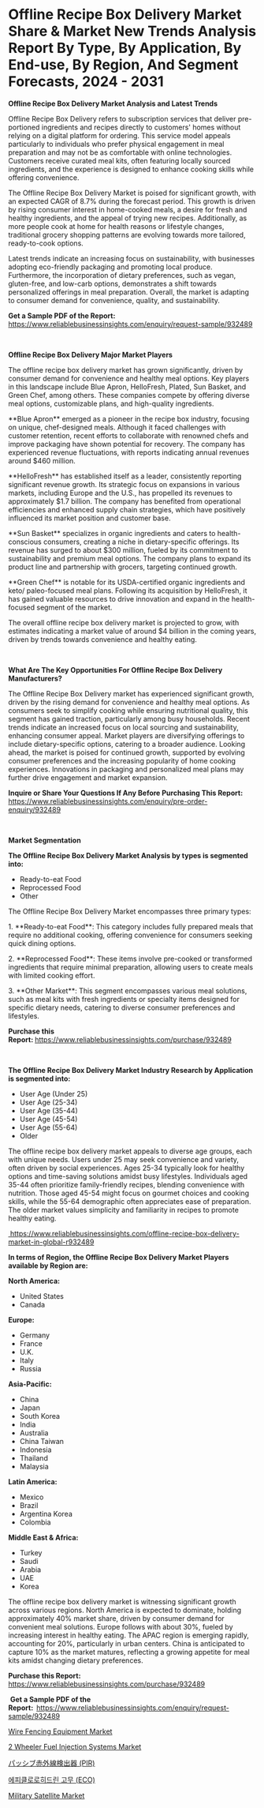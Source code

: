 <p><h1>Offline Recipe Box Delivery Market Share & Market New Trends Analysis Report By Type, By Application, By End-use, By Region, And Segment Forecasts, 2024 - 2031</h1></p><p><strong>Offline Recipe Box Delivery Market Analysis and Latest Trends</strong></p>
<p><p>Offline Recipe Box Delivery refers to subscription services that deliver pre-portioned ingredients and recipes directly to customers' homes without relying on a digital platform for ordering. This service model appeals particularly to individuals who prefer physical engagement in meal preparation and may not be as comfortable with online technologies. Customers receive curated meal kits, often featuring locally sourced ingredients, and the experience is designed to enhance cooking skills while offering convenience.</p><p>The Offline Recipe Box Delivery Market is poised for significant growth, with an expected CAGR of 8.7% during the forecast period. This growth is driven by rising consumer interest in home-cooked meals, a desire for fresh and healthy ingredients, and the appeal of trying new recipes. Additionally, as more people cook at home for health reasons or lifestyle changes, traditional grocery shopping patterns are evolving towards more tailored, ready-to-cook options. </p><p>Latest trends indicate an increasing focus on sustainability, with businesses adopting eco-friendly packaging and promoting local produce. Furthermore, the incorporation of dietary preferences, such as vegan, gluten-free, and low-carb options, demonstrates a shift towards personalized offerings in meal preparation. Overall, the market is adapting to consumer demand for convenience, quality, and sustainability.</p></p>
<p><strong>Get a Sample PDF of the Report:&nbsp;</strong> <a href="https://www.reliablebusinessinsights.com/enquiry/request-sample/932489">https://www.reliablebusinessinsights.com/enquiry/request-sample/932489</a></p>
<p>&nbsp;</p>
<p><strong>Offline Recipe Box Delivery Major Market Players</strong></p>
<p><p>The offline recipe box delivery market has grown significantly, driven by consumer demand for convenience and healthy meal options. Key players in this landscape include Blue Apron, HelloFresh, Plated, Sun Basket, and Green Chef, among others. These companies compete by offering diverse meal options, customizable plans, and high-quality ingredients.</p><p>**Blue Apron** emerged as a pioneer in the recipe box industry, focusing on unique, chef-designed meals. Although it faced challenges with customer retention, recent efforts to collaborate with renowned chefs and improve packaging have shown potential for recovery. The company has experienced revenue fluctuations, with reports indicating annual revenues around $460 million.</p><p>**HelloFresh** has established itself as a leader, consistently reporting significant revenue growth. Its strategic focus on expansions in various markets, including Europe and the U.S., has propelled its revenues to approximately $1.7 billion. The company has benefited from operational efficiencies and enhanced supply chain strategies, which have positively influenced its market position and customer base.</p><p>**Sun Basket** specializes in organic ingredients and caters to health-conscious consumers, creating a niche in dietary-specific offerings. Its revenue has surged to about $300 million, fueled by its commitment to sustainability and premium meal options. The company plans to expand its product line and partnership with grocers, targeting continued growth.</p><p>**Green Chef** is notable for its USDA-certified organic ingredients and keto/ paleo-focused meal plans. Following its acquisition by HelloFresh, it has gained valuable resources to drive innovation and expand in the health-focused segment of the market.</p><p>The overall offline recipe box delivery market is projected to grow, with estimates indicating a market value of around $4 billion in the coming years, driven by trends towards convenience and healthy eating.</p></p>
<p>&nbsp;</p>
<p><strong>What Are The Key Opportunities For Offline Recipe Box Delivery Manufacturers?</strong></p>
<p><p>The Offline Recipe Box Delivery market has experienced significant growth, driven by the rising demand for convenience and healthy meal options. As consumers seek to simplify cooking while ensuring nutritional quality, this segment has gained traction, particularly among busy households. Recent trends indicate an increased focus on local sourcing and sustainability, enhancing consumer appeal. Market players are diversifying offerings to include dietary-specific options, catering to a broader audience. Looking ahead, the market is poised for continued growth, supported by evolving consumer preferences and the increasing popularity of home cooking experiences. Innovations in packaging and personalized meal plans may further drive engagement and market expansion.</p></p>
<p><strong>Inquire or Share Your Questions If Any Before Purchasing This Report:</strong> <a href="https://www.reliablebusinessinsights.com/enquiry/pre-order-enquiry/932489">https://www.reliablebusinessinsights.com/enquiry/pre-order-enquiry/932489</a></p>
<p>&nbsp;</p>
<p><strong>Market Segmentation</strong></p>
<p><strong>The Offline Recipe Box Delivery Market Analysis by types is segmented into:</strong></p>
<p><ul><li>Ready-to-eat Food</li><li>Reprocessed Food</li><li>Other</li></ul></p>
<p><p>The Offline Recipe Box Delivery Market encompasses three primary types: </p><p>1. **Ready-to-eat Food**: This category includes fully prepared meals that require no additional cooking, offering convenience for consumers seeking quick dining options.</p><p>2. **Reprocessed Food**: These items involve pre-cooked or transformed ingredients that require minimal preparation, allowing users to create meals with limited cooking effort.</p><p>3. **Other Market**: This segment encompasses various meal solutions, such as meal kits with fresh ingredients or specialty items designed for specific dietary needs, catering to diverse consumer preferences and lifestyles.</p></p>
<p><strong>Purchase this Report:&nbsp;</strong><a href="https://www.reliablebusinessinsights.com/purchase/932489">https://www.reliablebusinessinsights.com/purchase/932489</a></p>
<p>&nbsp;</p>
<p><strong>The Offline Recipe Box Delivery Market Industry Research by Application is segmented into:</strong></p>
<p><ul><li>User Age (Under 25)</li><li>User Age (25-34)</li><li>User Age (35-44)</li><li>User Age (45-54)</li><li>User Age (55-64)</li><li>Older</li></ul></p>
<p><p>The offline recipe box delivery market appeals to diverse age groups, each with unique needs. Users under 25 may seek convenience and variety, often driven by social experiences. Ages 25-34 typically look for healthy options and time-saving solutions amidst busy lifestyles. Individuals aged 35-44 often prioritize family-friendly recipes, blending convenience with nutrition. Those aged 45-54 might focus on gourmet choices and cooking skills, while the 55-64 demographic often appreciates ease of preparation. The older market values simplicity and familiarity in recipes to promote healthy eating.</p></p>
<p><a href="https://www.reliablebusinessinsights.com/offline-recipe-box-delivery-market-in-global-r932489">&nbsp;https://www.reliablebusinessinsights.com/offline-recipe-box-delivery-market-in-global-r932489</a></p>
<p><strong>In terms of Region, the Offline Recipe Box Delivery Market Players available by Region are:</strong></p>
<p>
    <p> <strong> North America: </strong>
        <ul>
            <li>United States</li>
            <li>Canada</li>
        </ul>
        </p> 
    <p> <strong> Europe: </strong>
        <ul>
            <li>Germany</li>
            <li>France</li>
            <li>U.K.</li>
            <li>Italy</li>
            <li>Russia</li>
        </ul>
        </p> 
    <p> <strong> Asia-Pacific: </strong>
        <ul>
            <li>China</li>
            <li>Japan</li>
            <li>South Korea</li>
            <li>India</li>
            <li>Australia</li>
            <li>China Taiwan</li>
            <li>Indonesia</li>
            <li>Thailand</li>
            <li>Malaysia</li>
        </ul>
        </p> 
    <p> <strong> Latin America: </strong>
        <ul>
            <li>Mexico</li>
            <li>Brazil</li>
            <li>Argentina Korea</li>
            <li>Colombia</li>
        </ul>
        </p> 
    <p> <strong> Middle East & Africa: </strong>
        <ul>
            <li>Turkey</li>
            <li>Saudi</li>
            <li>Arabia</li>
            <li>UAE</li>
            <li>Korea</li>
        </ul>
    </p>
    </p>
<p><p>The offline recipe box delivery market is witnessing significant growth across various regions. North America is expected to dominate, holding approximately 40% market share, driven by consumer demand for convenient meal solutions. Europe follows with about 30%, fueled by increasing interest in healthy eating. The APAC region is emerging rapidly, accounting for 20%, particularly in urban centers. China is anticipated to capture 10% as the market matures, reflecting a growing appetite for meal kits amidst changing dietary preferences.</p></p>
<p><strong>Purchase this Report: </strong><a href="https://www.reliablebusinessinsights.com/purchase/932489">https://www.reliablebusinessinsights.com/purchase/932489</a></p>
<p>&nbsp;<strong>Get a Sample PDF of the Report:&nbsp;&nbsp;</strong><a href="https://www.reliablebusinessinsights.com/enquiry/request-sample/932489">https://www.reliablebusinessinsights.com/enquiry/request-sample/932489</a></p>
<p><strong></strong></p>
<p><p><a href="https://www.linkedin.com/pulse/insights-wire-fencing-equipment-market-size-which-expanding-43-haokf?trackingId=mr0cpFa8RomeZYR0%2FpKk1g%3D%3D">Wire Fencing Equipment Market</a></p><p><a href="https://issuu.com/reportprime-2/docs/2-wheeler-fuel-injection-systems-ma_0531fc2a694e90">2 Wheeler Fuel Injection Systems Market</a></p><p><a href="https://medium.com/@janrona788520/passive-infrared-detector-pir-market-%E3%81%AE%E3%82%B0%E3%83%AD%E3%83%BC%E3%83%90%E3%83%AB%E5%B8%82%E5%A0%B4%E6%A6%82%E8%A6%81%E3%81%AF-%E4%B8%96%E7%95%8C%E3%81%8A%E3%82%88%E3%81%B3%E4%B8%BB%E8%A6%81%E5%B8%82%E5%A0%B4%E3%81%AB%E3%81%8A%E3%81%91%E3%82%8B%E6%A5%AD%E7%95%8C%E3%81%AB%E5%BD%B1%E9%9F%BF%E3%82%92%E4%B8%8E%E3%81%88%E3%82%8B%E4%B8%BB%E8%A6%81%E3%81%AA%E3%83%88%E3%83%AC%E3%83%B3%E3%83%89%E3%81%AB%E3%81%A4%E3%81%84%E3%81%A6-%E7%8B%AC%E8%87%AA%E3%81%AE%E8%A6%96%E7%82%B9%E3%82%92%E6%8F%90%E4%BE%9B%E3%81%97%E3%81%BE%E3%81%99-31f0549d6352">パッシブ赤外線検出器 (PIR)</a></p><p><a href="https://medium.com/@avaoneill70/epichlorohydrin-rubber-eco-market-%EC%9D%98-%EA%B8%80%EB%A1%9C%EB%B2%8C-%EC%8B%9C%EC%9E%A5-%EA%B0%9C%EC%9A%94%EB%8A%94-%EC%A0%84-%EC%84%B8%EA%B3%84-%EB%B0%8F-%EC%A3%BC%EC%9A%94-%EC%8B%9C%EC%9E%A5%EC%9D%98-%EC%82%B0%EC%97%85%EC%97%90-%EC%98%81%ED%96%A5%EC%9D%84-%EB%AF%B8%EC%B9%98%EB%8A%94-%EC%A3%BC%EC%9A%94-%ED%8A%B8%EB%A0%8C%EB%93%9C%EC%97%90-%EB%8C%80%ED%95%9C-%EB%8F%85%ED%8A%B9%ED%95%9C-%EA%B4%80%EC%A0%90%EC%9D%84-a5a8c288c866">에피클로로히드린 고무 (ECO)</a></p><p><a href="https://medium.com/@othaleffler2008/the-military-satellite-industry-analysis-report-offers-a-comprehensive-and-current-examination-of-a803c5ddca44">Military Satellite Market</a></p></p>